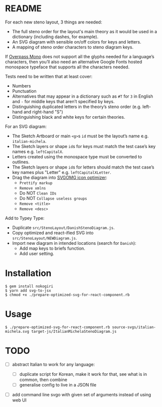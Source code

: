 # README

For each new steno layout, 3 things are needed:

- The full steno order for the layout's main theory as it would be used in a dictionary (including dashes, for example).
- An SVG diagram with sensible on/off colors for keys and letters.
- A mapping of steno order characters to steno diagram keys.

If [Overpass Mono](https://fonts.google.com/specimen/Overpass+Mono) does not support all the glyphs needed for a language’s characters, then you’ll also need an alternative Google Fonts hosted monospace typeface that supports all the characters needed.

Tests need to be written that at least cover:

- Numbers
- Punctuation
- Alternatives that may appear in a dictionary such as `#T` for `3` in English and `-` for middle keys that aren’t specified by keys.
- Distinguishing duplicated letters in the theory’s steno order (e.g. left-hand and right-hand "S")
- Distinguishing black and white keys for certain theories.

For an SVG diagram:

- The Sketch Artboard or main `<g>`s `id` must be the layout’s name e.g. `italian-michela`.
- The Sketch layers or shape `id`s for keys must match the test case’s key names e.g. `leftCapitalX`.
- Letters created using the monospace type must be converted to outlines.
- The Sketch layers or shape `id`s for letters should match the test case’s key names plus "Letter" e.g. `leftCapitalXLetter`.
- Drag the diagram into [SVGOMG icon optimizer](https://jakearchibald.github.io/svgomg/):
    - `Prettify markup`
    - `Remove xmlns`
    - Do NOT `Clean IDs`
    - Do NOT `Collapse useless groups`
    - `Remove <title>`
    - `Remove <desc>`

Add to Typey Type:

- Duplicate `src/StenoLayout/DanishStenoDiagram.js`.
- Copy optimized and react-ified SVG into `src/StenoLayout/NEWDiagram.js`.
- Import new diagram in intended locations (search for `Danish`):
    - Add map keys to briefs function.
    - Add user setting.



# Installation

```
$ gem install nokogiri
$ yarn add svg-to-jsx
$ chmod +x ./prepare-optimized-svg-for-react-component.rb
```



# Usage

```
$ ./prepare-optimized-svg-for-react-component.rb source-svgs/italian-michela.svg target-js/ItalianMichelaStenoDiagram.js
```



# TODO

- [ ] abstract Italian to work for any language:
    - [ ] duplicate script for Korean, make it work for that, see what is in common, then combine
    - [ ] generalise config to live in a JSON file
- [ ] add command line svgo with given set of arguments instead of using web UI

